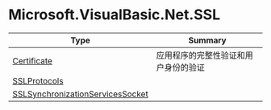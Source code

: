﻿
# Microsoft.VisualBasic.Net.SSL

|Type|Summary|
|----|-------|
|[Certificate](./Certificate.md)|应用程序的完整性验证和用户身份的验证|
|[SSLProtocols](./SSLProtocols.md)||
|[SSLSynchronizationServicesSocket](./SSLSynchronizationServicesSocket.md)||

